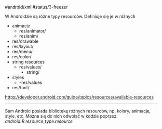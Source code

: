 #android/xml 
#status/3-freezer 

W Androidzie są różne typy resourców. Definiuje się je w różnych 
- animacje
	- res/animator/
	- res/anim/
- res/drawable
- res/layout/
- res/menu/
- res/color/
- string resources
	- res/values/
		- string/
- styles
	- -res/values
- res/font/

https://developer.android.com/guide/topics/resources/available-resources

---
Sam Android posiada bibliotekę różnych resourców, np. kolory, animacje, style, etc.
Można się do nich odwołać w kodzie poprzez: *android.R.resource_type.resource*